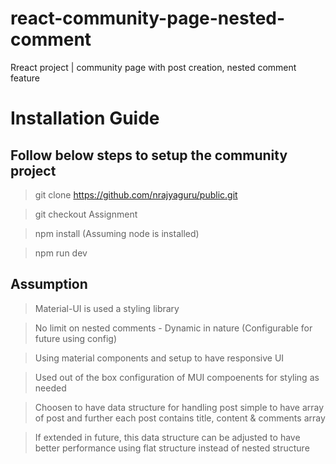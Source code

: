# react-community-page-nested-comment
Rreact project | community page with post creation, nested comment feature

# Installation Guide

## Follow below steps to setup the community project

> git clone https://github.com/nrajyaguru/public.git

> git checkout Assignment

> npm install (Assuming node is installed)

> npm run dev


## Assumption


>  Material-UI is used a styling library

>  No limit on nested comments - Dynamic in nature (Configurable for future using config)

>  Using material components and setup to have responsive UI

>  Used out of the box configuration of MUI compoenents for styling as needed

>  Choosen to have data structure for handling post simple to have array of post and further each post contains title, content & comments array

>  If extended in future, this data structure can be adjusted to have better performance using flat structure instead of nested structure

